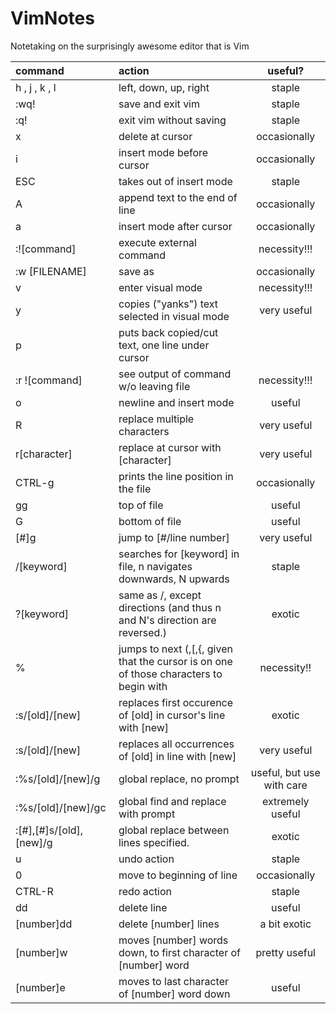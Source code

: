 VimNotes
========

Notetaking on the surprisingly awesome editor that is Vim

 **command** | **action** | **useful?**
 :--|:--|:--:
 h , j , k , l | left, down, up, right | staple
 :wq! | save and exit vim | staple
 :q! |  exit vim without saving |staple
 x  | delete at cursor | occasionally
 i | insert mode before cursor  | occasionally
 ESC | takes out of insert mode | staple
A | append text to the end of line | occasionally
a | insert mode after cursor | occasionally
:![command] | execute external command | necessity!!!
:w [FILENAME] | save as | occasionally
v | enter visual mode | necessity!!!
y | copies ("yanks") text selected in visual mode | very useful
p | puts back copied/cut text, one line under cursor |
:r ![command] | see output of command w/o leaving file | necessity!!!
o | newline and insert mode | useful
R | replace multiple characters | very useful
r[character] | replace at cursor with [character] | very useful
CTRL-g | prints the line position in the file | occasionally
gg | top of file | useful
G  | bottom of file | useful
[#]g | jump to [#/line number] | very useful
/[keyword] | searches for [keyword] in file, n navigates downwards, N upwards | staple
?[keyword] | same as /, except directions (and thus n and N's direction are reversed.) | exotic
% | jumps to next (,[,{, given that the cursor is on one of those characters to begin with | necessity!!
:s/[old]/[new] | replaces first occurence of [old] in cursor's line with [new] |exotic
:s/[old]/[new] | replaces all occurrences of [old] in line with [new] | very useful
:%s/[old]/[new]/g | global replace, no prompt | useful, but use with care
:%s/[old]/[new]/gc | global find and replace with prompt | extremely useful
:[#],[#]s/[old],[new]/g | global replace between lines specified. | exotic
u | undo action | staple
0 | move to beginning of line | occasionally
CTRL-R | redo action | staple
dd | delete line | useful
[number]dd | delete [number] lines | a bit exotic
[number]w | moves [number] words down, to first character of [number] word | pretty useful
[number]e | moves to last character of [number] word down | useful
